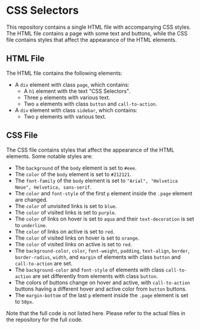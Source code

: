 # CSS Selectors

This repository contains a single HTML file with accompanying CSS styles. The HTML file contains a page with some text and buttons, while the CSS file contains styles that affect the appearance of the HTML elements.

## HTML File

The HTML file contains the following elements:

- A `div` element with class `page`, which contains:
  - A `h1` element with the text "CSS Selectors".
  - Three `p` elements with various text.
  - Two `a` elements with class `button` and `call-to-action`.
- A `div` element with class `sidebar`, which contains:
  - Two `p` elements with various text.

## CSS File

The CSS file contains styles that affect the appearance of the HTML elements. Some notable styles are:

- The `background` of the `body` element is set to `#eee`.
- The `color` of the `body` element is set to `#212121`.
- The `font-family` of the `body` element is set to `"Arial", "Helvetica Neue", Helvetica, sans-serif`.
- The `color` and `font-style` of the first `p` element inside the `.page` element are changed.
- The `color` of unvisited links is set to `blue`.
- The `color` of visited links is set to `purple`.
- The `color` of links on hover is set to `aqua` and their `text-decoration` is set to `underline`.
- The `color` of links on active is set to `red`.
- The `color` of visited links on hover is set to `orange`.
- The `color` of visited links on active is set to `red`.
- The `background-color`, `color`, `font-weight`, `padding`, `text-align`, `border`, `border-radius`, `width`, and `margin` of elements with class `button` and `call-to-action` are set.
- The `background-color` and `font-style` of elements with class `call-to-action` are set differently from elements with class `button`.
- The colors of buttons change on hover and active, with `call-to-action` buttons having a different hover and active color from `button` buttons.
- The `margin-bottom` of the last `p` element inside the `.page` element is set to `50px`.

Note that the full code is not listed here. Please refer to the actual files in the repository for the full code.
